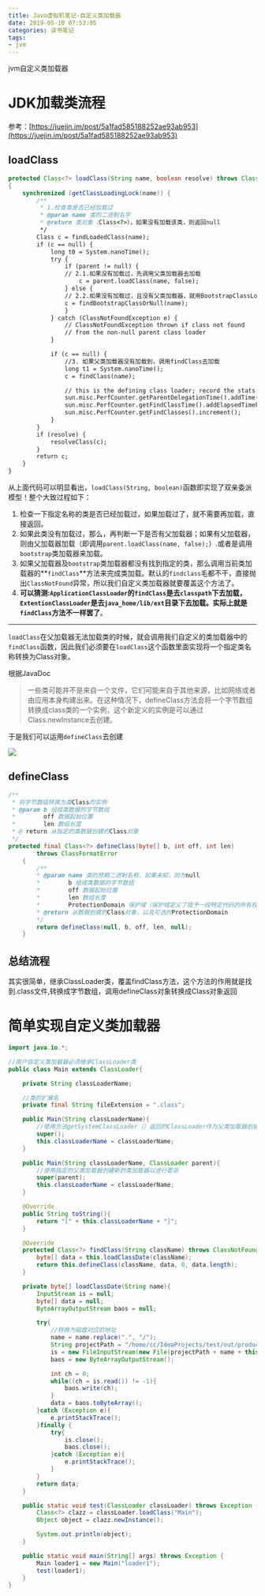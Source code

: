 ```yaml
---
title: Java虚拟机笔记-自定义类加载器
date: 2019-05-10 07:53:05
categories: 读书笔记
tags:
- jvm
---
```


jvm自定义类加载器

<!-- more -->

# JDK加载类流程

参考：[https://juejin.im/post/5a1fad585188252ae93ab953](https://juejin.im/post/5a1fad585188252ae93ab953)

## loadClass

```java
protected Class<?> loadClass(String name, boolean resolve) throws ClassNotFoundException
{
    synchronized (getClassLoadingLock(name)) {
        /**
         * 1.检查类是否已经加载过
         * @param name 类的二进制名字     
         * @return 类对象（Class<?>），如果没有加载该类，则返回null
         */
        Class c = findLoadedClass(name);
        if (c == null) {
            long t0 = System.nanoTime();
            try {
                if (parent != null) {
                // 2.1.如果没有加载过，先调用父类加载器去加载
                    c = parent.loadClass(name, false);
                } else {
                // 2.2.如果没有加载过，且没有父类加载器，就用BootstrapClassLoader去加载
                c = findBootstrapClassOrNull(name);
                }
            } catch (ClassNotFoundException e) {
                // ClassNotFoundException thrown if class not found
                // from the non-null parent class loader
            }

            if (c == null) {
                //3. 如果父类加载器没有加载到，调用findClass去加载
                long t1 = System.nanoTime();
                c = findClass(name);

                // this is the defining class loader; record the stats
                sun.misc.PerfCounter.getParentDelegationTime().addTime(t1 - t0);
                sun.misc.PerfCounter.getFindClassTime().addElapsedTimeFrom(t1);
                sun.misc.PerfCounter.getFindClasses().increment();
            }
        }
        if (resolve) {
            resolveClass(c);
        }
        return c;
    }
}

```

从上面代码可以明显看出，`loadClass(String, boolean)`函数即实现了双亲委派模型！整个大致过程如下：

1. 检查一下指定名称的类是否已经加载过，如果加载过了，就不需要再加载，直接返回。
2. 如果此类没有加载过，那么，再判断一下是否有父加载器；如果有父加载器，则由父加载器加载（即调用`parent.loadClass(name, false);`）.或者是调用`bootstrap`类加载器来加载。
3. 如果父加载器及`bootstrap`类加载器都没有找到指定的类，那么调用当前类加载器的**`findClass`**方法来完成类加载。默认的`findclass`毛都不干，直接抛出`ClassNotFound`异常，所以我们自定义类加载器就要覆盖这个方法了。
4. **可以猜测:`ApplicationClassLoader`的`findClass`是去`classpath`下去加载，`ExtentionClassLoader`是去`java_home/lib/ext`目录下去加载。实际上就是`findClass`方法不一样罢了**。

---

`loadClass`在父加载器无法加载类的时候，就会调用我们自定义的类加载器中的`findClass`函数，因此我们必须要在`loadClass`这个函数里面实现将一个指定类名称转换为Class对象。

根据JavaDoc

> 一些类可能并不是来自一个文件，它们可能来自于其他来源，比如网络或者由应用本身构建出来。在这种情况下，defineClass方法会将一个字节数组转换成class类的一个实例，这个新定义的实例是可以通过Class.newInstance去创建。

于是我们可以运用`defineClass`去创建

![](Java虚拟机笔记-自定义类加载器/1.png)

## defineClass

```java
/**
 * 将字节数组转换为类Class的实例
 * @param b 组成类数据的字节数组
 *        off 数据起始位置
 *        len 数组长度
 * @ return 从指定的类数据创建的Class对象
 */
protected final Class<?> defineClass(byte[] b, int off, int len)
        throws ClassFormatError
    {
    	/**
    	* @param name 类的预期二进制名称，如果未知，则为null
    	*        b 组成类数据的字节数组
        *        off 数据起始位置
        *        len 数组长度 
        *        ProtectionDomain 保护域（保护域定义了授予一段特定代码的所有权限）
        * @return 从数据创建的Class对象，以及可选的ProtectionDomain
    	*/
        return defineClass(null, b, off, len, null);
    }
```

## 总结流程

其实很简单，继承ClassLoader类，覆盖findClass方法，这个方法的作用就是找到.class文件,转换成字节数组，调用defineClass对象转换成Class对象返回

# 简单实现自定义类加载器

```java
import java.io.*;

//用户自定义类加载器必须继承ClassLoader类
public class Main extends ClassLoader{

    private String classLoaderName;

    //类的扩展名
    private final String fileExtension = ".class";

    public Main(String classLoaderName){
        //使用方法getSystemClassLoader（）返回的ClassLoader作为父类加载器创建新的类加载器
        super();
        this.classLoaderName = classLoaderName;
    }

    public Main(String classLoaderName, ClassLoader parent){
        //使用指定的父类加载器创建新的类加载器以进行委派
        super(parent);
        this.classLoaderName = classLoaderName;
    }

    @Override
    public String toString(){
        return "[" + this.classLoaderName + "]";
    }

    @Override
    protected Class<?> findClass(String className) throws ClassNotFoundException{
        byte[] data = this.loadClassDate(className);
        return this.defineClass(className, data, 0, data.length);
    }

    private byte[] loadClassDate(String name){
        InputStream is = null;
        byte[] data = null;
        ByteArrayOutputStream baos = null;

        try{
            //转换为磁盘对应的地址
            name = name.replace(".", "/");
            String projectPath = "/home/cc/IdeaProjects/test/out/production/test/";
            is = new FileInputStream(new File(projectPath + name + this.fileExtension));
            baos = new ByteArrayOutputStream();

            int ch = 0;
            while((ch = is.read()) != -1){
                baos.write(ch);
            }
            data = baos.toByteArray();
        }catch (Exception e){
            e.printStackTrace();
        }finally {
            try{
                is.close();
                baos.close();
            }catch (Exception e){
                e.printStackTrace();
            }
        }
        return data;
    }

    public static void test(ClassLoader classLoader) throws Exception {
        Class<?> clazz = classLoader.loadClass("Main");
        Object object = clazz.newInstance();

        System.out.println(object);
    }

    public static void main(String[] args) throws Exception {
        Main loader1 = new Main("loader1");
        test(loader1);
    }
}
```

